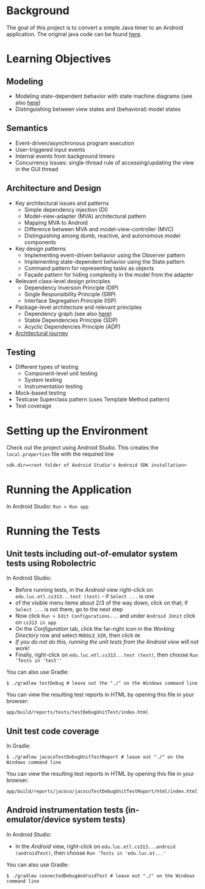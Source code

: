 # Background

The goal of this project is to convert a simple Java timer to an
Android application.  The original java code can be found
[here](https://github.com/concurrency-cs-luc-edu/simpletimer-java).

# Learning Objectives

## Modeling

* Modeling state-dependent behavior with state machine diagrams
  (see also [here](/loyolachicagocs_comp313/timer-android-java/src/default/doc))
* Distinguishing between view states and (behavioral) model states

## Semantics

* Event-driven/asynchronous program execution
* User-triggered input events
* Internal events from background timers
* Concurrency issues: single-thread rule of accessing/updating the view in the GUI thread

## Architecture and Design

* Key architectural issues and patterns
    * Simple dependency injection (DI)
    * Model-view-adapter (MVA) architectural pattern
    * Mapping MVA to Android
    * Difference between MVA and model-view-controller (MVC)
    * Distinguishing among dumb, reactive, and autonomous model components
* Key design patterns
    * Implementing event-driven behavior using the Observer pattern
    * Implementing state-dependent behavior using the State pattern
    * Command pattern for representing tasks as objects
    * Façade pattern for hiding complexity in the model from the adapter
* Relevant class-level design principles
    * Dependency Inversion Principle (DIP)
    * Single Responsibility Principle (SRP)
    * Interface Segregation Principle (ISP)
* Package-level architecture and relevant principles
    * Dependency graph
      (see also [here](/loyolachicagocs_comp313/timer-android-java/src/default/doc))
    * Stable Dependencies Principle (SDP)
    * Acyclic Dependencies Principle (ADP)
* [Architectural journey](/timer-android-java/commits)

## Testing

* Different types of testing
    * Component-level unit testing
    * System testing
    * Instrumentation testing
* Mock-based testing
* Testcase Superclass pattern (uses Template Method pattern)
* Test coverage

# Setting up the Environment

Check out the project using Android Studio. This creates the `local.properties` file
with the required line

    sdk.dir=<root folder of Android Studio's Android SDK installation>

# Running the Application

In Android Studio: `Run > Run app`

# Running the Tests

## Unit tests including out-of-emulator system tests using Robolectric

In Android Studio:

* Before running tests, in the *Android* view right-click on `edu.luc.etl.cs313...test (test)` - if `Select ...` is one
* of the visible menu items about 2/3 of the way down, click on that; if `Select ...` is not there, go to the next step
* Now click `Run > Edit Configurations...` and under `Android JUnit` click on `cs313 in app`
* On the *Configuration* tab, click the far-right icon in the *Working Directory* row and select `MODULE_DIR`, then click `OK`
* *If you do not do this, running the unit tests from the Android view will not work!*
* Finally, right-click on `edu.luc.etl.cs313...test (test)`, then choose `Run 'Tests in 'test''`

You can also use Gradle:

    $ ./gradlew testDebug # leave out the "./" on the Windows command line

You can view the resulting test reports in HTML by opening this file in your browser:

    app/build/reports/tests/testDebugUnitTest/index.html

## Unit test code coverage

In Gradle:

    $ ./gradlew jacocoTestDebugUnitTestReport # leave out "./" on the Windows command line

You can view the resulting test reports in HTML by opening this file in your browser:

    app/build/reports/jacoco/jacocoTestDebugUnitTestReport/html/index.html

## Android instrumentation tests (in-emulator/device system tests)

In Android Studio:

* In the *Android* view, right-click on `edu.luc.etl.cs313...android (androidTest)`, then choose `Run 'Tests in 'edu.luc.et...'`

You can also use Gradle:

    $ ./gradlew connectedDebugAndroidTest # leave out "./" on the Windows command line
